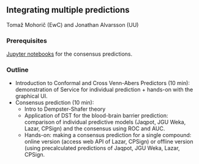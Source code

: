 ## Integrating multiple predictions

Tomaž Mohorič (EwC) and Jonathan Alvarsson (UU)

### Prerequisites

[Jupyter notebooks](https://github.com/OpenRiskNet/workshop/tree/master/ModelRX/Blood-brain%20barrier%20-%20Consensus) for the consensus predictions. 

### Outline

- Introduction to Conformal and Cross Venn-Abers Predictors (10 min): demonstration of Service for individual prediction + hands-on with the graphical UI.  
- Consensus prediction (10 min): 
    - Intro to Dempster-Shafer theory 
    - Application of DST for the blood-brain barrier prediction: comparison of individual predictive models (Jaqpot, JGU Weka, Lazar, CPSign) and the consensus using ROC and AUC. 
    - Hands-on: making a consensus prediction for a single compound: online version (access web API of Lazar, CPSign) or offline version (using precalculated predictions of Jaqpot, JGU Weka, Lazar, CPSign. 
